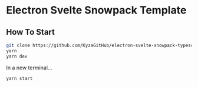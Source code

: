 # Electron Svelte Snowpack Template

## How To Start

```bash
git clone https://github.com/KyzaGitHub/electron-svelte-snowpack-typescript-template.git
yarn
yarn dev
```

In a new terminal...

```bash
yarn start
```
